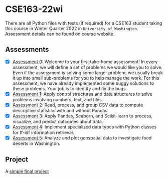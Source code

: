 # CSE163-22wi

There are all Python files with tests (if required) for a CSE163 student taking this course in Winter Quarter 2022 in `University of Washington`. 
Assessment details can be found on course website.

## Assessments
- [x] [Assessment 0](/Startup): Welcome to your first take-home assessment! In every assessment, we will define a set of problems we would like you to solve. Even if the assessment is solving some larger problem, we usually break it up into small sub-problems for you to help manage the work. For this assessment, we have already implemented some buggy solutions to these problems. Your job is to identify and fix the bugs.
- [x] [Assessment 1](/Primer): Apply control structures and data structures to solve problems involving numbers, text, and files.
- [x] [Assessment 2](/Pokemon): Read, process, and group CSV data to compute descriptive statistics with and without Pandas.
- [x] [Assessment 3](/Education): Apply Pandas, Seaborn, and Scikit-learn to process, visualize, and predict outcomes about data.
- [x] [Assessment 4](/Search): Implement specialized data types with Python classes for tf-idf information retrieval.
- [x] [Assessment 5](/Mapping): Analyze and plot geospatial data to investigate food deserts in Washington.

## Project 
A [simple final project](/Project)
